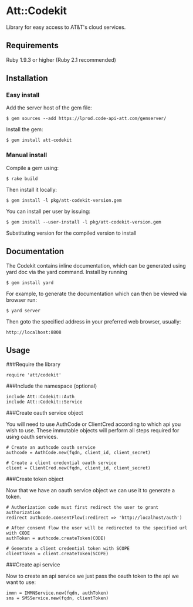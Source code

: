 # Att::Codekit

Library for easy access to AT&T's cloud services.

## Requirements

Ruby 1.9.3 or higher (Ruby 2.1 recommended)

## Installation
### Easy install

Add the server host of the gem file:

    $ gem sources --add https://lprod.code-api-att.com/gemserver/

Install the gem:

    $ gem install att-codekit

### Manual install
Compile a gem using:

    $ rake build

Then install it locally:

    $ gem install -l pkg/att-codekit-version.gem

You can install per user by issuing:

    $ gem install --user-install -l pkg/att-codekit-version.gem

Substituting version for the compiled version to install

## Documentation

The Codekit contains inline documentation, which can be generated using
yard doc via the yard command. Install by running

    $ gem install yard

For example, to generate the documentation which can then be viewed via browser
run:
  
    $ yard server

Then goto the specified address in your preferred web browser, usually:

    http://localhost:8808

## Usage

###Require the library
    
    require 'att/codekit'

###Include the namespace (optional)
    
    include Att::Codekit::Auth
    include Att::Codekit::Service

###Create oauth service object

You will need to use AuthCode or ClientCred according to which api you wish to use.
These immutable objects will perform all steps required for using oauth services.

    # Create an authcode oauth service 
    authcode = AuthCode.new(fqdn, client_id, client_secret)

    # Create a client credential oauth service
    client = ClientCred.new(fqdn, client_id, client_secret)

###Create token object

Now that we have an oauth service object we can use it to generate a token.

    # Authorization code must first redirect the user to grant authorization
    redirect authcode.consentFlow(:redirect => 'http://localhost/auth')
    
    # After consent flow the user will be redirected to the specified url with CODE
    authToken = authcode.createToken(CODE)
    
    # Generate a client credential token with SCOPE
    clientToken = client.createToken(SCOPE)

###Create api service 

Now to create an api service we just pass the oauth token to the api we want to use:
    
    immn = IMMNService.new(fqdn, authToken)
    sms = SMSService.new(fqdn, clientToken)


